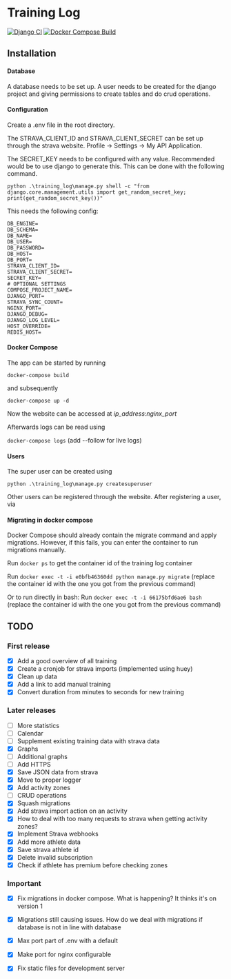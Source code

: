 # Training Log

[![Django CI](https://github.com/AlexHartog/training_log/actions/workflows/django.yml/badge.svg)](https://github.com/AlexHartog/training_log/actions/workflows/django.yml)
[![Docker Compose Build](https://github.com/AlexHartog/training_log/actions/workflows/docker.yml/badge.svg)](https://github.com/AlexHartog/training_log/actions/workflows/docker.yml)


## Installation


#### Database

A database needs to be set up. A user needs to be created for the django project and giving permissions to create 
tables and do crud operations. 

#### Configuration

Create a .env file in the root directory.

The STRAVA_CLIENT_ID and STRAVA_CLIENT_SECRET can be set up through the strava website. Profile -> Settings -> My 
API Application.

The SECRET_KEY needs to be configured with any value. Recommended would be to use django to generate this. This can 
be done with the following command.

`python .\training_log\manage.py shell -c "from django.core.management.utils import get_random_secret_key; print(get_random_secret_key())"`

This needs the following config:

~~~
DB_ENGINE=
DB_SCHEMA=
DB_NAME=
DB_USER=
DB_PASSWORD=
DB_HOST=
DB_PORT=
STRAVA_CLIENT_ID=
STRAVA_CLIENT_SECRET=
SECRET_KEY=
# OPTIONAL SETTINGS
COMPOSE_PROJECT_NAME=
DJANGO_PORT=
STRAVA_SYNC_COUNT=
NGINX_PORT=
DJANGO_DEBUG=
DJANGO_LOG_LEVEL=
HOST_OVERRIDE=
REDIS_HOST=
~~~


#### Docker Compose

The app can be started by running 

`docker-compose build` 

and subsequently

`docker-compose up -d`

Now the website can be accessed at *ip_address*:*nginx_port*



Afterwards logs can be read using 

`docker-compose logs` (add --follow for live logs)



#### Users

The super user can be created using 

`python .\training_log\manage.py createsuperuser`

Other users can be registered through the website. After registering a user, via 


#### Migrating in docker compose

Docker Compose should already contain the migrate command and apply migrations. However, if this fails, you can
enter the container to run migrations manually.

Run `docker ps` to get the container id of the training log container

Run `docker exec -t -i e0bfb46360dd python manage.py migrate`
(replace the container id with the one you got from the previous command)

Or to run directly in bash:
Run `docker exec -t -i 66175bfd6ae6 bash` 
(replace the container id with the one you got from the previous command)



## TODO
### First release
- [x] Add a good overview of all training
- [x] Create a cronjob for strava imports (implemented using huey)
- [x] Clean up data
- [x] Add a link to add manual training
- [x] Convert duration from minutes to seconds for new training

### Later releases
- [ ] More statistics 
- [ ] Calendar
- [ ] Supplement existing training data with strava data
- [x] Graphs
- [ ] Additional graphs
- [ ] Add HTTPS
- [x] Save JSON data from strava
- [x] Move to proper logger
- [x] Add activity zones
- [ ] CRUD operations
- [x] Squash migrations
- [x] Add strava import action on an activity
- [x] How to deal with too many requests to strava when getting activity zones?
- [x] Implement Strava webhooks
- [x] Add more athlete data
- [x] Save strava athlete id
- [x] Delete invalid subscription
- [x] Check if athlete has premium before checking zones

### Important 
- [x] Fix migrations in docker compose. What is happening? It thinks it's on version 1
- [x] Migrations still causing issues. How do we deal with migrations if database is not in line with database
- [x] Max port part of .env with a default
- [x] Make port for nginx configurable
- [x] Fix static files for development server


